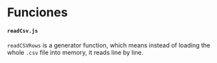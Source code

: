 # Funciones

#### `readCsv.js`
 `readCSVRows` is a generator function, which means instead of loading the whole `.csv` file into memory, it reads line by line.